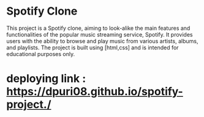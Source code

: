 # Spotify Clone

This project is a Spotify clone, aiming to look-alike the main features and functionalities of the popular music streaming service, Spotify. It provides users with the ability to browse and play music from various artists, albums, and playlists. The project is built using [html,css] and is intended for educational purposes only.

# deploying link : https://dpuri08.github.io/spotify-project./

